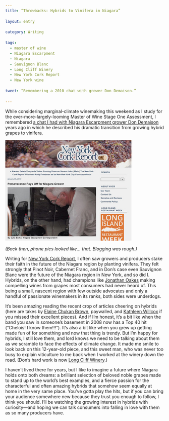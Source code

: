 ```yaml
---
title: “Throwbacks: Hybrids to Vinifera in Niagara”

layout: entry

category: Writing

tags:
  - master of wine
  - Niagara Escarpment
  - Niagara
  - Sauvignon Blanc
  - Long Cliff Winery
  - New York Cork Report
  - New York wine

tweet: “Remembering a 2010 chat with grower Don Demaison.”

---
```

While considering marginal-climate winemaking this weekend as I study for the ever-more-largely-looming Master of Wine Stage One Assessment, I remembered [a chat I had with Niagara Escarpment grower Don Demaison](https://lennthompson.typepad.com/lenndevours/2010/01/perseverance-pays-off-for-niagara-grower.html) years ago in which he described his dramatic transition from growing hybrid grapes to vinifera. 

![dondm](/photos/dondm.jpg "Don")

_(Back then, phone pics looked like… that. Blogging was rough.)_

Writing for [New York Cork Report](https://newyorkcorkreport.com/), I often saw growers and producers stake their faith in the future of the Niagara region by planting vinifera. They felt strongly that Pinot Noir, Cabernet Franc, and in Don’s case even Sauvignon Blanc were the future of the Niagara region in New York, and so did I. Hybrids, on the other hand, had champions like [Jonathan Oakes](https://www.buffalospree.com/features/burkes-top-ten-new-york-and-southern-ontario-wines/article_ff60796a-b934-534c-ab18-5a932032dd13.html) making compelling wines from grapes most consumers had never heard of. This being a small, nascent region with few outside advocates and only a handful of passionate winemakers in its ranks, both sides were underdogs. 

It’s been amazing reading the recent crop of articles cheering on hybrids (here are takes by [Elaine Chukan Brown](https://www.jancisrobinson.com/articles/hybrids-gain-traction), paywalled, and [Kathleen Willcox](https://www.wine-searcher.com/m/2022/05/hybrid-wine-finds-its-format) if you missed their excellent pieces). And if I’m honest, it’s a bit like when the band you saw in someone’s basement in 2008 now has a Top 40 hit (“Chelois! I know them!!!”). It’s also a bit like when you grew up getting made fun of for something and now that thing is trendy. But I’m happy for hybrids, I still love them, and lord knows we need to be talking about them as we scramble to face the effects of climate change. It made me smile to look back on this 12-year-old piece, and this sweet man, who was never too busy to explain viticulture to me back when I worked at the winery down the road. (Don’s hard work is now [Long Cliff Winery](https://longcliffwinery.com/).)

I haven’t lived there for years, but I like to imagine a future where Niagara holds onto both dreams: a brilliant selection of beloved noble grapes made to stand up to the world’s best examples, and a fierce passion for the characterful and often amazing hybrids that somehow seem equally at home in the very same place. You’ve gotta play the hits, but if you can bring your audience somewhere new because they trust you enough to follow, I think you should. I’ll be watching the growing interest in hybrids with curiosity—and hoping we can talk consumers into falling in love with them as so many producers have.
